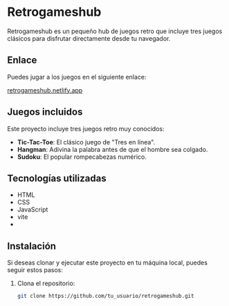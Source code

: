# Retrogameshub

Retrogameshub es un pequeño hub de juegos retro que incluye tres juegos clásicos para disfrutar directamente desde tu navegador.

## Enlace

Puedes jugar a los juegos en el siguiente enlace:

[retrogameshub.netlify.app](https://retrogameshub.netlify.app)

## Juegos incluidos

Este proyecto incluye tres juegos retro muy conocidos:

- **Tic-Tac-Toe**: El clásico juego de "Tres en línea".
- **Hangman**: Adivina la palabra antes de que el hombre sea colgado.
- **Sudoku**: El popular rompecabezas numérico.

## Tecnologías utilizadas
- HTML
- CSS
- JavaScript
- vite
- 
## Instalación

Si deseas clonar y ejecutar este proyecto en tu máquina local, puedes seguir estos pasos:

1. Clona el repositorio:
   ```bash
   git clone https://github.com/tu_usuario/retrogameshub.git

